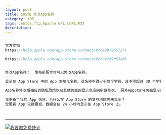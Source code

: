 ```yaml
---
layout: post
title: iOS端 修改App名称
category: iOS
tags: centos,ftp,Apache,GPL,LGPL,MIT
description: 
---
```


```javascript

官方文档
https://help.apple.com/app-store-connect/#/dev97865727c

https://help.apple.com/app-store-connect/#/dev219b53a88


修改App名称：  发布新版本时可以修改App名称。
- 
显示在 App Store 中的 App 本地化名称。该名称不得少于两个字符，且不得超过 30 个字符。在将 App 提交至“App 审核”之前，您都可以编辑该名称。此后，在创建新版本时，或 App 版本的状态允许您编辑该属性时，您可以更改该名称。
- 
App名称修改后相应的隐私政策以及其他页面的显示也应同步做修改， 另外AppStore页面显示的APP 预览和截屏也要相应的调整。
- 
我更新了我的 App 信息，为什么在 App Store 的某些地区仍未显示？
您更新 App 元数据后，数据会在 24 小时内显示在 App Store 上。




```



---


<script language="javascript" type="text/javascript" src="//js.users.51.la/19176892.js"></script>
<noscript><a href="//www.51.la/?19176892" target="_blank"><img alt="&#x6211;&#x8981;&#x5566;&#x514D;&#x8D39;&#x7EDF;&#x8BA1;" src="//img.users.51.la/19176892.asp" style="border:none" /></a></noscript>

